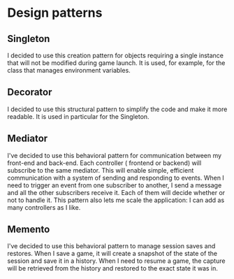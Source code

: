 # Design patterns

## Singleton

I decided to use this creation pattern for objects requiring a single instance that will not be modified during game
launch. It is used, for example, for the class that manages environment variables.

## Decorator

I decided to use this structural pattern to simplify the code and make it more readable. It is used in particular for
the Singleton.

## Mediator

I've decided to use this behavioral pattern for communication between my front-end and back-end. Each controller (
frontend or backend) will
subscribe to the same mediator. This will enable simple, efficient communication with a system of sending
and responding to events. When I need to trigger an event from one subscriber to another, I send a message and all the
other subscribers receive it. Each of them will decide whether or not to handle it. This pattern also lets me scale the
application: I can add as many controllers as I like.

## Memento

I've decided to use this behavioral pattern to manage session saves and restores. When I save a game, it will create a
snapshot of the state of the session and save it in a history. When I need to resume a game, the capture will be
retrieved
from the history and restored to the exact state it was in.
